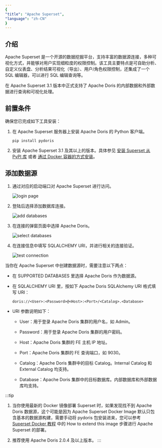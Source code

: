 ```yaml
---
{
"title": "Apache Superset",
"language": "zh-CN"
}
---
```


<!--
Licensed to the Apache Software Foundation (ASF) under one
or more contributor license agreements.  See the NOTICE file
distributed with this work for additional information
regarding copyright ownership.  The ASF licenses this file
to you under the Apache License, Version 2.0 (the
"License"); you may not use this file except in compliance
with the License.  You may obtain a copy of the License at

  http://www.apache.org/licenses/LICENSE-2.0

Unless required by applicable law or agreed to in writing,
software distributed under the License is distributed on an
"AS IS" BASIS, WITHOUT WARRANTIES OR CONDITIONS OF ANY
KIND, either express or implied.  See the License for the
specific language governing permissions and limitations
under the License.
-->


## 介绍
Apache Superset 是一个开源的数据挖掘平台，支持丰富的数据源连接，多种可视化方式，并能够对用户实现细粒度的权限控制。该工具主要特点是可自助分析、自定义仪表盘、分析结果可视化（导出）、用户/角色权限控制，还集成了一个 SQL 编辑器，可以进行 SQL 编辑查询等。

在 Apache Superset 3.1 版本中正式支持了 Apache Doris 的内部数据和外部数据进行查询和可视化处理。
## 前置条件
确保您已完成如下工具安装：
1. 在 Apache Superset 服务器上安装 Apache Doris 的 Python 客户端。
    ```
   pip install pydoris
   ```

2. 安装 Apache Superset 3.1 及其以上的版本。具体参见 [安装 Superset 从 PyPI 库](https://superset.apache.org/docs/installation/installing-superset-from-pypi) 或者 [通过 Docker 容器的方式安装](https://hub.docker.com/r/apache/superset)。

## 添加数据源
1. 通过对应的启动端口对 Apache Superset 进行访问。

   ![login page](/images/bi-superset-en-1.png)

2. 登陆后选择添加数据库连接。

   ![add databases](/images/bi-superset-en-2.png)

3. 在连接的弹窗页面中选择 Apache Doris。

   ![select databases](/images/bi-superset-en-3.png)

4. 在连接信息中填写 SQLALCHEMY URI，并进行相关的连接验证。

   ![test connection](/images/bi-superset-en-4.png)

当你在 Apache Superset 中创建数据源时，需要注意以下两点：

- 在 SUPPORTED DATABASES 里选择 Apache Doris 作为数据源。

- 在 SQLALCHEMY URI 里，按如下 Apache Doris SQLAlchemy URI 格式填写 URI：

  ```doris://<User>:<Password>@<Host>:<Port>/<Catalog>.<Database>```

- URI 参数说明如下：

    - User：用于登录 Apache Doris 集群的用户名，如 Admin。

    - Password：用于登录 Apache Doris 集群的用户密码。

    - Host：Apache Doris 集群的 FE 主机 IP 地址。

    - Port：Apache Doris 集群的 FE 查询端口，如 9030。

    - Catalog：Apache Doris 集群中的目标 Catalog。Internal Catalog 和 External Catalog 均支持。

    - Database：Apache Doris 集群中的目标数据库。内部数据库和外部数据库均支持。


:::tip
1. 当你使用最新的 Docker 镜像部署 Superset 时，如果发现找不到 Apache Doris 数据源，这个可能是因为 Apache Superset Docker Image 默认只包含基本的数据源构建，需要手动将 pydoris 包安装进来，您可以参考 [Superset Docker 教程](https://hub.docker.com/r/apache/superset) 中的 How to extend this image 步骤进行 Apache Superset 的部署。

2. 推荐使用 Apache Doris 2.0.4 及以上版本。
:::
